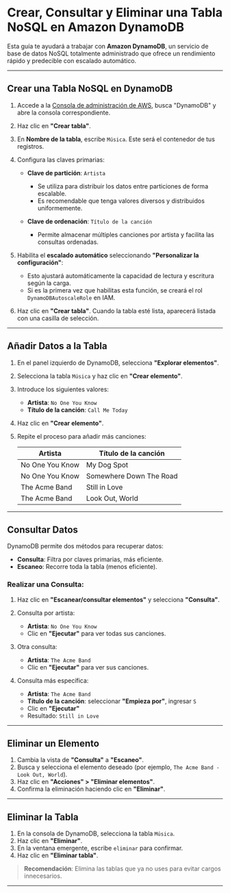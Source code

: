 # Crear, Consultar y Eliminar una Tabla NoSQL en Amazon DynamoDB

Esta guía te ayudará a trabajar con **Amazon DynamoDB**, un servicio de base de datos NoSQL totalmente administrado que ofrece un rendimiento rápido y predecible con escalado automático.

---

## Crear una Tabla NoSQL en DynamoDB

1. Accede a la [Consola de administración de AWS](https://aws.amazon.com/console/), busca "DynamoDB" y abre la consola correspondiente.
2. Haz clic en **"Crear tabla"**.
3. En **Nombre de la tabla**, escribe `Música`. Este será el contenedor de tus registros.
4. Configura las claves primarias:

   * **Clave de partición**: `Artista`

     * Se utiliza para distribuir los datos entre particiones de forma escalable.
     * Es recomendable que tenga valores diversos y distribuidos uniformemente.
   * **Clave de ordenación**: `Título de la canción`

     * Permite almacenar múltiples canciones por artista y facilita las consultas ordenadas.
5. Habilita el **escalado automático** seleccionando **"Personalizar la configuración"**:

   * Esto ajustará automáticamente la capacidad de lectura y escritura según la carga.
   * Si es la primera vez que habilitas esta función, se creará el rol `DynamoDBAutoscaleRole` en IAM.
6. Haz clic en **"Crear tabla"**. Cuando la tabla esté lista, aparecerá listada con una casilla de selección.

---

## Añadir Datos a la Tabla

1. En el panel izquierdo de DynamoDB, selecciona **"Explorar elementos"**.
2. Selecciona la tabla `Música` y haz clic en **"Crear elemento"**.
3. Introduce los siguientes valores:

   * **Artista**: `No One You Know`
   * **Título de la canción**: `Call Me Today`
4. Haz clic en **"Crear elemento"**.
5. Repite el proceso para añadir más canciones:

   | Artista         | Título de la canción    |
   | --------------- | ----------------------- |
   | No One You Know | My Dog Spot             |
   | No One You Know | Somewhere Down The Road |
   | The Acme Band   | Still in Love           |
   | The Acme Band   | Look Out, World         |

---

## Consultar Datos

DynamoDB permite dos métodos para recuperar datos:

* **Consulta**: Filtra por claves primarias, más eficiente.
* **Escaneo**: Recorre toda la tabla (menos eficiente).

### Realizar una Consulta:

1. Haz clic en **"Escanear/consultar elementos"** y selecciona **"Consulta"**.

2. Consulta por artista:

   * **Artista**: `No One You Know`
   * Clic en **"Ejecutar"** para ver todas sus canciones.

3. Otra consulta:

   * **Artista**: `The Acme Band`
   * Clic en **"Ejecutar"** para ver sus canciones.

4. Consulta más específica:

   * **Artista**: `The Acme Band`
   * **Título de la canción**: seleccionar **"Empieza por"**, ingresar `S`
   * Clic en **"Ejecutar"**
   * Resultado: `Still in Love`

---

## Eliminar un Elemento

1. Cambia la vista de **"Consulta"** a **"Escaneo"**.
2. Busca y selecciona el elemento deseado (por ejemplo, `The Acme Band - Look Out, World`).
3. Haz clic en **"Acciones" > "Eliminar elementos"**.
4. Confirma la eliminación haciendo clic en **"Eliminar"**.

---

## Eliminar la Tabla

1. En la consola de DynamoDB, selecciona la tabla `Música`.
2. Haz clic en **"Eliminar"**.
3. En la ventana emergente, escribe `eliminar` para confirmar.
4. Haz clic en **"Eliminar tabla"**.

> **Recomendación**: Elimina las tablas que ya no uses para evitar cargos innecesarios.

---
